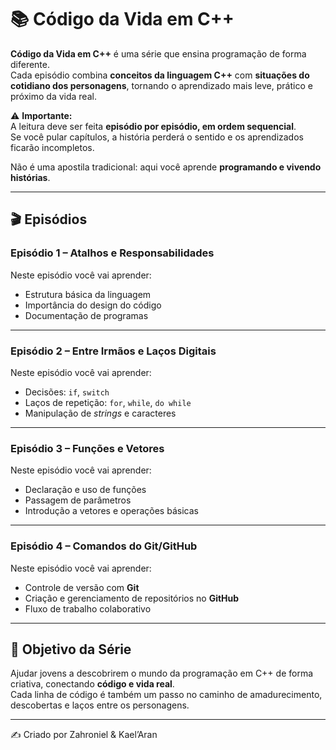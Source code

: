 # 📚 Código da Vida em C++

**Código da Vida em C++** é uma série que ensina programação de forma diferente.  
Cada episódio combina **conceitos da linguagem C++** com **situações do cotidiano dos personagens**, tornando o aprendizado mais leve, prático e próximo da vida real.  

⚠️ **Importante:**  
A leitura deve ser feita **episódio por episódio, em ordem sequencial**.  
Se você pular capítulos, a história perderá o sentido e os aprendizados ficarão incompletos.

Não é uma apostila tradicional: aqui você aprende **programando e vivendo histórias**.

---

## 🎬 Episódios

### **Episódio 1 – Atalhos e Responsabilidades**
Neste episódio você vai aprender:
- Estrutura básica da linguagem  
- Importância do design do código  
- Documentação de programas  

---

### **Episódio 2 – Entre Irmãos e Laços Digitais**
Neste episódio você vai aprender:
- Decisões: `if`, `switch`  
- Laços de repetição: `for`, `while`, `do while`  
- Manipulação de *strings* e caracteres  

---

### **Episódio 3 – Funções e Vetores**
Neste episódio você vai aprender:
- Declaração e uso de funções  
- Passagem de parâmetros  
- Introdução a vetores e operações básicas  

---

### **Episódio 4 – Comandos do Git/GitHub**
Neste episódio você vai aprender:
- Controle de versão com **Git**  
- Criação e gerenciamento de repositórios no **GitHub**  
- Fluxo de trabalho colaborativo  

---

## 🚀 Objetivo da Série
Ajudar jovens a descobrirem o mundo da programação em C++ de forma criativa, conectando **código e vida real**.  
Cada linha de código é também um passo no caminho de amadurecimento, descobertas e laços entre os personagens.  

---
✍️ Criado por Zahroniel & Kael’Aran  
